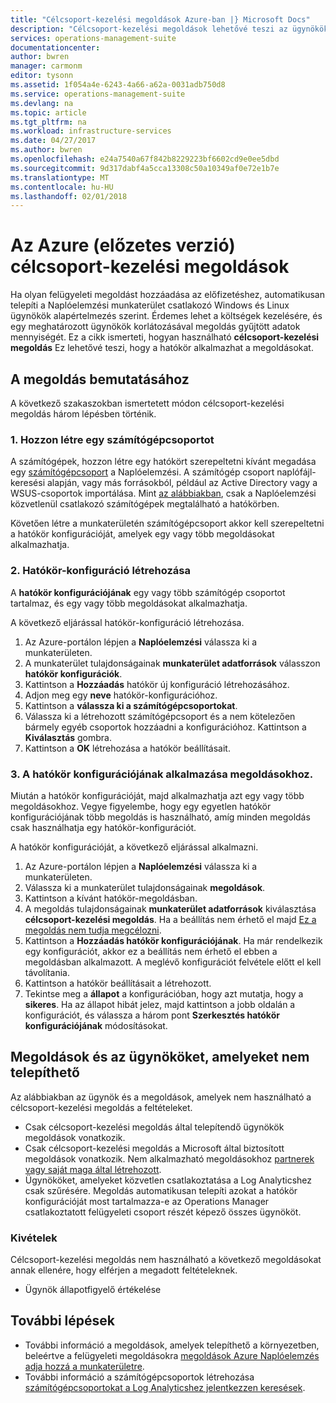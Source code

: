 ```yaml
---
title: "Célcsoport-kezelési megoldások Azure-ban |} Microsoft Docs"
description: "Célcsoport-kezelési megoldások lehetővé teszi az ügynökök meghatározott megoldások korlátozza.  Ez a cikk ismerteti, hogyan segítségével hozzon létre egy hatókör konfigurációját, és a megoldáshoz."
services: operations-management-suite
documentationcenter: 
author: bwren
manager: carmonm
editor: tysonn
ms.assetid: 1f054a4e-6243-4a66-a62a-0031adb750d8
ms.service: operations-management-suite
ms.devlang: na
ms.topic: article
ms.tgt_pltfrm: na
ms.workload: infrastructure-services
ms.date: 04/27/2017
ms.author: bwren
ms.openlocfilehash: e24a7540a67f842b8229223bf6602cd9e0ee5dbd
ms.sourcegitcommit: 9d317dabf4a5cca13308c50a10349af0e72e1b7e
ms.translationtype: MT
ms.contentlocale: hu-HU
ms.lasthandoff: 02/01/2018
---
```

# <a name="targeting-management-solutions-in-azure-preview"></a>Az Azure (előzetes verzió) célcsoport-kezelési megoldások
Ha olyan felügyeleti megoldást hozzáadása az előfizetéshez, automatikusan telepíti a Naplóelemzési munkaterület csatlakozó Windows és Linux ügynökök alapértelmezés szerint.  Érdemes lehet a költségek kezelésére, és egy meghatározott ügynökök korlátozásával megoldás gyűjtött adatok mennyiségét.  Ez a cikk ismerteti, hogyan használható **célcsoport-kezelési megoldás** Ez lehetővé teszi, hogy a hatókör alkalmazhat a megoldásokat.

## <a name="how-to-target-a-solution"></a>A megoldás bemutatásához
A következő szakaszokban ismertetett módon célcsoport-kezelési megoldás három lépésben történik. 


### <a name="1-create-a-computer-group"></a>1. Hozzon létre egy számítógépcsoportot
A számítógépek, hozzon létre egy hatókört szerepeltetni kívánt megadása egy [számítógépcsoport](../log-analytics/log-analytics-computer-groups.md) a Naplóelemzési.  A számítógép csoport naplófájl-keresési alapján, vagy más forrásokból, például az Active Directory vagy a WSUS-csoportok importálása. Mint [az alábbiakban](#solutions-and-agents-that-cant-be-targeted), csak a Naplóelemzési közvetlenül csatlakozó számítógépek megtalálható a hatókörben.

Követően létre a munkaterületén számítógépcsoport akkor kell szerepeltetni a hatókör konfigurációját, amelyek egy vagy több megoldásokat alkalmazhatja.
 
 
 ### <a name="2-create-a-scope-configuration"></a>2. Hatókör-konfiguráció létrehozása
 A **hatókör konfigurációjának** egy vagy több számítógép csoportot tartalmaz, és egy vagy több megoldásokat alkalmazhatja. 
 
 A következő eljárással hatókör-konfiguráció létrehozása.  

 1. Az Azure-portálon lépjen a **Naplóelemzési** válassza ki a munkaterületen.
 2. A munkaterület tulajdonságainak **munkaterület adatforrások** válasszon **hatókör konfigurációk**.
 3. Kattintson a **Hozzáadás** hatókör új konfiguráció létrehozásához.
 4. Adjon meg egy **neve** hatókör-konfigurációhoz.
 5. Kattintson a **válassza ki a számítógépcsoportokat**.
 6. Válassza ki a létrehozott számítógépcsoport és a nem kötelezően bármely egyéb csoportok hozzáadni a konfigurációhoz.  Kattintson a **Kiválasztás** gombra.  
 6. Kattintson a **OK** létrehozása a hatókör beállításait. 


 ### <a name="3-apply-the-scope-configuration-to-a-solution"></a>3. A hatókör konfigurációjának alkalmazása megoldásokhoz.
Miután a hatókör konfigurációját, majd alkalmazhatja azt egy vagy több megoldásokhoz.  Vegye figyelembe, hogy egy egyetlen hatókör konfigurációjának több megoldás is használható, amíg minden megoldás csak használhatja egy hatókör-konfigurációt.

A hatókör konfigurációját, a következő eljárással alkalmazni.  

 1. Az Azure-portálon lépjen a **Naplóelemzési** válassza ki a munkaterületen.
 2. Válassza ki a munkaterület tulajdonságainak **megoldások**.
 3. Kattintson a kívánt hatókör-megoldásban.
 4. A megoldás tulajdonságainak **munkaterület adatforrások** kiválasztása **célcsoport-kezelési megoldás**.  Ha a beállítás nem érhető el majd [Ez a megoldás nem tudja megcélozni](#solutions-and-agents-that-cant-be-targeted).
 5. Kattintson a **Hozzáadás hatókör konfigurációjának**.  Ha már rendelkezik egy konfigurációt, akkor ez a beállítás nem érhető el ebben a megoldásban alkalmazott.  A meglévő konfigurációt felvétele előtt el kell távolítania.
 6. Kattintson a hatókör beállításait a létrehozott.
 7. Tekintse meg a **állapot** a konfigurációban, hogy azt mutatja, hogy a **sikeres**.  Ha az állapot hibát jelez, majd kattintson a jobb oldalán a konfigurációt, és válassza a három pont **Szerkesztés hatókör konfigurációjának** módosításokat.

## <a name="solutions-and-agents-that-cant-be-targeted"></a>Megoldások és az ügynököket, amelyeket nem telepíthető
Az alábbiakban az ügynök és a megoldások, amelyek nem használható a célcsoport-kezelési megoldás a feltételeket.

- Csak célcsoport-kezelési megoldás által telepítendő ügynökök megoldások vonatkozik.
- Csak célcsoport-kezelési megoldás a Microsoft által biztosított megoldások vonatkozik.  Nem alkalmazható megoldásokhoz [partnerek vagy saját maga által létrehozott](operations-management-suite-solutions-creating.md).
- Ügynököket, amelyeket közvetlen csatlakoztatása a Log Analyticshez csak szűrésére.  Megoldás automatikusan telepíti azokat a hatókör konfigurációját most tartalmazza-e az Operations Manager csatlakoztatott felügyeleti csoport részét képező összes ügynököt.

### <a name="exceptions"></a>Kivételek
Célcsoport-kezelési megoldás nem használható a következő megoldásokat annak ellenére, hogy elférjen a megadott feltételeknek.

- Ügynök állapotfigyelő értékelése

## <a name="next-steps"></a>További lépések
- További információ a megoldások, amelyek telepíthető a környezetben, beleértve a felügyeleti megoldásokra [megoldások Azure Naplóelemzés adja hozzá a munkaterületre](../log-analytics/log-analytics-add-solutions.md).
- További információ a számítógépcsoportok létrehozása [számítógépcsoportokat a Log Analyticshez jelentkezzen keresések](../log-analytics/log-analytics-computer-groups.md).